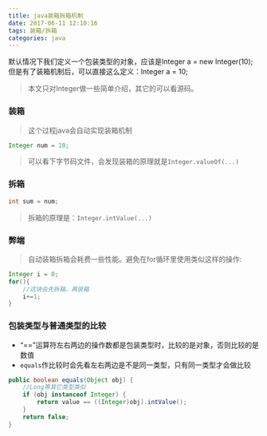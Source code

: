 ```yaml
---
title: java装箱拆箱机制
date: 2017-06-11 12:10:16
tags: 装箱/拆箱
categories: java
---
```


默认情况下我们定义一个包装类型的对象，应该是Integer a = new Integer(10);
但是有了装箱机制后，可以直接这么定义：Integer a = 10;
>本文只对Integer做一些简单介绍，其它的可以看源码。

### 装箱
>这个过程java会自动实现装箱机制
```java
Integer num = 10;
```
>可以看下字节码文件，会发现装箱的原理就是`Integer.valueOf(...)`

### 拆箱
```java
int sum = num;
```
>拆箱的原理是：`Integer.intValue(...)`

### 弊端
>自动装箱拆箱会耗费一些性能。避免在for循环里使用类似这样的操作:

```java
Integer i = 0;
for(){
	//这块会先拆箱，再装箱
	i+=1;
}
```

### 包装类型与普通类型的比较
* “==”运算符左右两边的操作数都是包装类型时，比较的是对象，否则比较的是数值
* `equals`作比较时会先看左右两边是不是同一类型，只有同一类型才会做比较
```java
public boolean equals(Object obj) {
	//Long等其它类型类似
	if (obj instanceof Integer) {
		return value == ((Integer)obj).intValue();
	}
	return false;
}
```
